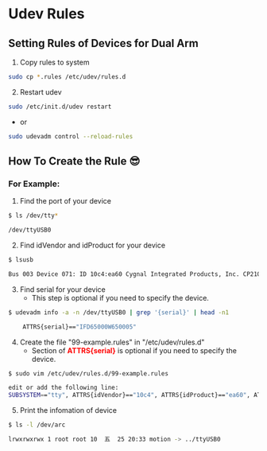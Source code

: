 # Udev Rules

## Setting Rules of Devices for Dual Arm

1. Copy rules to system
```bash
sudo cp *.rules /etc/udev/rules.d
```

2. Restart udev
```bash
sudo /etc/init.d/udev restart
```
* or
```bash
sudo udevadm control --reload-rules
```

## How To Create the Rule :sunglasses:

### For Example:

1. Find the port of your device

```bash
$ ls /dev/tty*

/dev/ttyUSB0
```

2. Find idVendor and idProduct for your device

```bash
$ lsusb

Bus 003 Device 071: ID 10c4:ea60 Cygnal Integrated Products, Inc. CP210x UART Bridge / myAVR mySmartUSB light
```

3. Find serial for your device <br>
    * This step is optional if you need to specify the device.

```bash
$ udevadm info -a -n /dev/ttyUSB0 | grep '{serial}' | head -n1

    ATTRS{serial}=="IFD65000W650005"
```

4. Create the file "99-example.rules" in "/etc/udev/rules.d" <br>
    * Section of <span style="color:red;">**ATTRS{serial}**</span> is optional if you need to specify the device.

```bash
$ sudo vim /etc/udev/rules.d/99-example.rules

edit or add the following line:
SUBSYSTEM=="tty", ATTRS{idVendor}=="10c4", ATTRS{idProduct}=="ea60", ATTRS{serial}=="IFD65000W650005", SYMLINK+="arc/motion"
```

5. Print the infomation of device

```bash
$ ls -l /dev/arc

lrwxrwxrwx 1 root root 10  五  25 20:33 motion -> ../ttyUSB0
```

